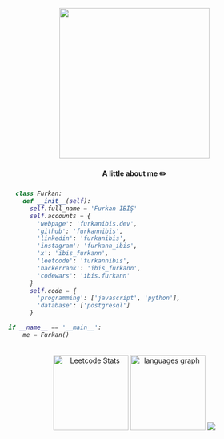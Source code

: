 
<p align="center">
  <img src="https://c.tenor.com/uVSdR8F-vU8AAAAd/tenor.gif" width="300" height="300"/>
</p>

<h4 align="center">A little about me ✏️</h4>

<h6>

```python
  class Furkan:
    def __init__(self):
      self.full_name = 'Furkan İBİŞ'
      self.accounts = {
        'webpage': 'furkanibis.dev',
        'github': 'furkannibis',
        'linkedin': 'furkanibis',
        'instagram': 'furkann_ibis',
        'x': 'ibis_furkann',
        'leetcode': 'furkannibis',
        'hackerrank': 'ibis_furkann',
        'codewars': 'ibis.furkann'
      }
      self.code = {
        'programming': ['javascript', 'python'],
        'database': ['postgresql']
      }

if __name__ == '__main__':
    me = Furkan()
```

</h6>

<p align="center">
  <img src="https://leetcard.jacoblin.cool/furkannibis?theme=nord" alt="Leetcode Stats" height="150" />
  <img src="https://github-readme-stats.vercel.app/api/top-langs?username=furkannibis&locale=en&hide_title=false&layout=compact&card_width=320&langs_count=5&theme=dracula&hide_border=false&order=2" height="150" alt="languages graph" />
  <img src="https://www.codewars.com/users/ibis.furkann/badges/large"/>
</p>
